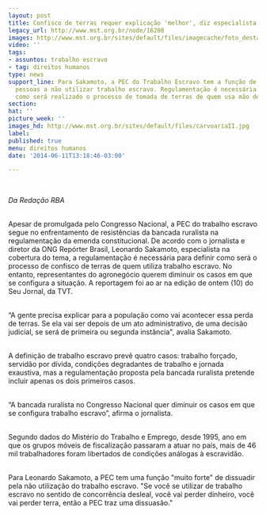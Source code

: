 ```yaml
---
layout: post
title: Confisco de terras requer explicação 'melhor', diz especialista sobre PEC
legacy_url: http://www.mst.org.br/node/16208
images: http://www.mst.org.br/sites/default/files/imagecache/foto_destaque/carvoariaII.jpg
video: ''
tags:
- assuntos: trabalho escravo
- tag: direitos humanos
type: news
support_line: Para Sakamoto, a PEC do Trabalho Escravo tem a função de convencer as
  pessoas a não utilizar trabalho escravo. Regulamentação é necessária para definir
  como será realizado o processo de tomada de terras de quem usa mão de obra escrava.
section: 
hat: ''
picture_week: ''
images_hd: http://www.mst.org.br/sites/default/files/carvoariaII.jpg
label: 
published: true
menu: direitos humanos
date: '2014-06-11T13:18:46-03:00'

---
```

<p>&nbsp;</p><p><em>Da Redação RBA&nbsp;</em></p><p><br>Apesar de promulgada pelo Congresso Nacional, a PEC do trabalho escravo segue no enfrentamento de resistências da bancada ruralista na regulamentação da emenda constitucional. De acordo com o jornalista e diretor da ONG Repórter Brasil, Leonardo Sakamoto, especialista na cobertura do tema, a regulamentação é necessária para definir como será o processo de confisco de terras de quem utiliza trabalho escravo. No entanto, representantes do agronegócio querem diminuir os casos em que se configura a situação. A reportagem foi ao ar na edição de ontem (10) do Seu Jornal, da TVT.</p><p><br>“A gente precisa explicar para a população como vai acontecer essa perda de terras. Se ela vai ser depois de um ato administrativo, de uma decisão judicial, se será de primeira ou segunda instância", avalia Sakamoto.</p><p><br>A definição de trabalho escravo prevê quatro casos: trabalho forçado, servidão por dívida, condições degradantes de trabalho e jornada exaustiva, mas a regulamentação proposta pela bancada ruralista pretende incluir apenas os dois primeiros casos.</p><p><br>“A bancada ruralista no Congresso Nacional quer diminuir os casos em que se configura trabalho escravo”, afirma o jornalista.</p><p><br>Segundo dados do Mistério do Trabalho e Emprego, desde 1995, ano em que os grupos móveis de fiscalização passaram a atuar no país, mais de 46 mil trabalhadores foram libertados de condições análogas à escravidão.</p><p><br>Para Leonardo Sakamoto, a PEC tem uma função "muito forte" de dissuadir pela não utilização do trabalho escravo. "Se você se utilizar de trabalho escravo no sentido de concorrência desleal, você vai perder dinheiro, você vai perder terra, então a PEC traz uma dissuasão."</p><div>&nbsp;</div>
